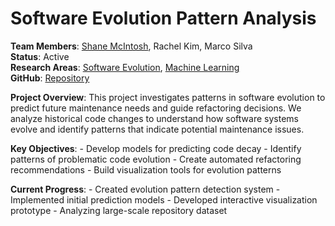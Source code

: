 # Software Evolution Pattern Analysis


**Team Members**: [Shane
McIntosh](../members/current/shanemcintosh.qmd), Rachel Kim, Marco
Silva  
**Status**: Active  
**Research Areas**: [Software
Evolution](../projects.qmd#category=Software+Evolution), [Machine
Learning](../projects.qmd#category=Machine+Learning)  
**GitHub**:
[Repository](https://github.com/research-group/evolution-patterns)

**Project Overview**: This project investigates patterns in software
evolution to predict future maintenance needs and guide refactoring
decisions. We analyze historical code changes to understand how software
systems evolve and identify patterns that indicate potential maintenance
issues.

**Key Objectives**: - Develop models for predicting code decay -
Identify patterns of problematic code evolution - Create automated
refactoring recommendations - Build visualization tools for evolution
patterns

**Current Progress**: - Created evolution pattern detection system -
Implemented initial prediction models - Developed interactive
visualization prototype - Analyzing large-scale repository dataset
